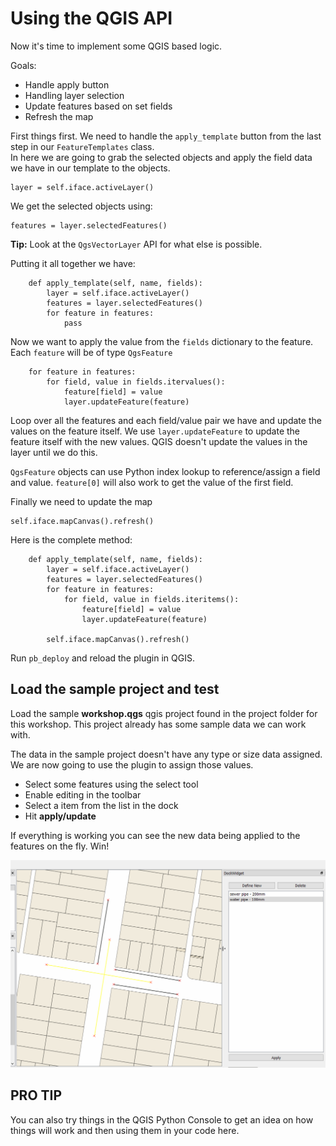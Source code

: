 # Using the QGIS API

Now it's time to implement some QGIS based logic.

Goals:

- Handle apply button
- Handling layer selection
- Update features based on set fields
- Refresh the map

First things first. We need to handle the `apply_template` button from the last step in our `FeatureTemplates` class.  
In here we are going to grab the selected objects and apply the field data we have in our template to the objects.

```
layer = self.iface.activeLayer()
```

We get the selected objects using:

```
features = layer.selectedFeatures()
```

**Tip:** Look at the `QgsVectorLayer` API for what else is possible.

Putting it all together we have:
 
```
    def apply_template(self, name, fields):
        layer = self.iface.activeLayer()
        features = layer.selectedFeatures()
        for feature in features:
            pass
```

Now we want to apply the value from the `fields` dictionary to the feature. Each `feature` will be of type `QgsFeature`

```
    for feature in features:
        for field, value in fields.itervalues():
            feature[field] = value
            layer.updateFeature(feature)
```

Loop over all the features and each field/value pair we have and update the values on the feature itself. 
We use `layer.updateFeature` to update the feature itself with the new values. QGIS doesn't update the values in the layer
until we do this.


`QgsFeature` objects can use Python index lookup to reference/assign a field and value. `feature[0]` will also work to 
get the value of the first field. 

Finally we need to update the map

```
self.iface.mapCanvas().refresh()
```

Here is the complete method:

```
    def apply_template(self, name, fields):
        layer = self.iface.activeLayer()
        features = layer.selectedFeatures()
        for feature in features:
            for field, value in fields.iteritems():
                feature[field] = value
                layer.updateFeature(feature)

        self.iface.mapCanvas().refresh()
```

Run `pb_deploy` and reload the plugin in QGIS.

## Load the sample project and test

Load the sample **workshop.qgs** qgis project found in the project folder for this workshop.  This project already has
some sample data we can work with. 

The data in the sample project doesn't have any type or size data assigned.  
We are now going to use the plugin to assign those values. 

- Select some features using the select tool
- Enable editing in the toolbar
- Select a item from the list in the dock
- Hit **apply/update**

If everything is working you can see the new data being applied to the features on the fly. Win!

![Image](img/working.gif)

## PRO TIP

You can also try things in the QGIS Python Console to get an idea on how things will work and then using them in your
code here.
